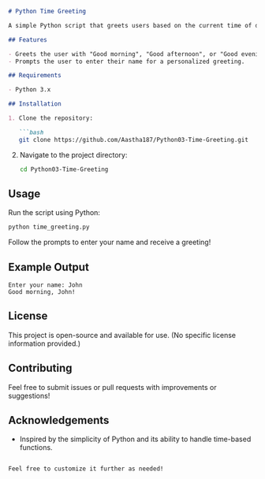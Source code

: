 ```markdown
# Python Time Greeting

A simple Python script that greets users based on the current time of day. This project demonstrates how to create a time-based greeting application using Python.

## Features

- Greets the user with "Good morning", "Good afternoon", or "Good evening" based on the current time.
- Prompts the user to enter their name for a personalized greeting.

## Requirements

- Python 3.x

## Installation

1. Clone the repository:

   ```bash
   git clone https://github.com/Aastha187/Python03-Time-Greeting.git
   ```

2. Navigate to the project directory:

   ```bash
   cd Python03-Time-Greeting
   ```

## Usage

Run the script using Python:

```bash
python time_greeting.py
```

Follow the prompts to enter your name and receive a greeting!

## Example Output

```
Enter your name: John
Good morning, John!
```

## License

This project is open-source and available for use. (No specific license information provided.)

## Contributing

Feel free to submit issues or pull requests with improvements or suggestions!

## Acknowledgements

- Inspired by the simplicity of Python and its ability to handle time-based functions.
```

Feel free to customize it further as needed!
